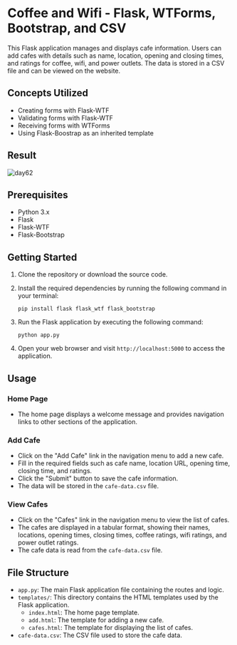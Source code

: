 # Coffee and Wifi - Flask, WTForms, Bootstrap, and CSV
This Flask application manages and displays cafe information. Users can add cafes with details such as name, location, opening and closing times, and ratings for coffee, wifi, and power outlets. The data is stored in a CSV file and can be viewed on the website.

## Concepts Utilized
- Creating forms with Flask-WTF
- Validating forms with Flask-WTF
- Receiving forms with WTForms
- Using Flask-Boostrap as an inherited template

## Result
![day62](https://user-images.githubusercontent.com/98851253/161461262-b6962031-b23d-4bdf-8afa-e30a2892f387.gif)


## Prerequisites
-   Python 3.x
-   Flask
-   Flask-WTF
-   Flask-Bootstrap

## Getting Started
1.  Clone the repository or download the source code.
    
2.  Install the required dependencies by running the following command in your terminal:
    
    ```
    pip install flask flask_wtf flask_bootstrap
    ```
    
3.  Run the Flask application by executing the following command:
    

    
    ```
    python app.py    
    ```
    
4.  Open your web browser and visit  `http://localhost:5000`  to access the application.
    

## Usage
### Home Page
-   The home page displays a welcome message and provides navigation links to other sections of the application.

### Add Cafe
-   Click on the "Add Cafe" link in the navigation menu to add a new cafe.
-   Fill in the required fields such as cafe name, location URL, opening time, closing time, and ratings.
-   Click the "Submit" button to save the cafe information.
-   The data will be stored in the  `cafe-data.csv`  file.

### View Cafes
-   Click on the "Cafes" link in the navigation menu to view the list of cafes.
-   The cafes are displayed in a tabular format, showing their names, locations, opening times, closing times, coffee ratings, wifi ratings, and power outlet ratings.
-   The cafe data is read from the  `cafe-data.csv`  file.

## File Structure
-   `app.py`: The main Flask application file containing the routes and logic.
-   `templates/`: This directory contains the HTML templates used by the Flask application.
    -   `index.html`: The home page template.
    -   `add.html`: The template for adding a new cafe.
    -   `cafes.html`: The template for displaying the list of cafes.
-   `cafe-data.csv`: The CSV file used to store the cafe data.

